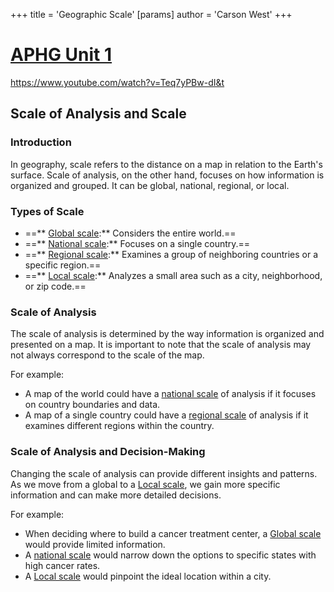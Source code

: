 +++
 title = 'Geographic Scale'
[params]
	author = 'Carson West'
+++
# [APHG Unit 1](./../aphg-unit-1/)
https://www.youtube.com/watch?v=Teq7yPBw-dI&t

## Scale of Analysis and Scale

### Introduction

In geography, scale refers to the distance on a map in relation to the Earth's surface. Scale of analysis, on the other hand, focuses on how information is organized and grouped. It can be global, national, regional, or local.

### Types of Scale

- ==** [Global scale](./../global-scale/):** Considers the entire world.==
- ==** [National scale](./../national-scale/):** Focuses on a single country.==
- ==** [Regional scale](./../regional-scale/):** Examines a group of neighboring countries or a specific region.==
- ==** [Local scale](./../local-scale/):** Analyzes a small area such as a city, neighborhood, or zip code.==

### Scale of Analysis

The scale of analysis is determined by the way information is organized and presented on a map. It is important to note that the scale of analysis may not always correspond to the scale of the map.

For example:

- A map of the world could have a [national scale](./../national-scale/) of analysis if it focuses on country boundaries and data.
- A map of a single country could have a [regional scale](./../regional-scale/) of analysis if it examines different regions within the country.

### Scale of Analysis and Decision-Making

Changing the scale of analysis can provide different insights and patterns. As we move from a global to a [Local scale](./../local-scale/), we gain more specific information and can make more detailed decisions.

For example:

- When deciding where to build a cancer treatment center, a [Global scale](./../global-scale/) would provide limited information.
- A [national scale](./../national-scale/) would narrow down the options to specific states with high cancer rates.
- A [Local scale](./../local-scale/) would pinpoint the ideal location within a city.